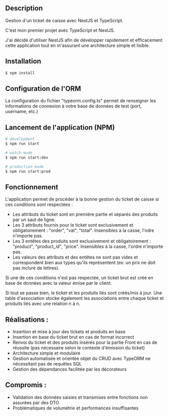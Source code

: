 ## Description

Gestion d'un ticket de caisse avec NestJS et TypeScript.

C'est mon premier projet avec TypeScript et NestJS. 

J'ai décidé d'utiliser NestJS afin de développer rapidement et efficacement cette application tout en m'assurant une architecture simple et lisible.

## Installation

```bash
$ npm install
```
## Configuration de l'ORM

La configuration du fichier "typeorm.config.ts" permet de renseigner les informations de connexion à votre base de données de test (port, username, etc.)

## Lancement de l'application (NPM)

```bash
# development
$ npm run start

# watch mode
$ npm run start:dev

# production mode
$ npm run start:prod
```
## Fonctionnement

L'application permet de procéder à la bonne gestion du ticket de caisse si ces conditions sont respectées : 
 - Les attributs du ticket sont en première partie et séparés des produits par un saut de ligne.
 - Les 3 attributs fournis pour le ticket sont exclusivement et obligatoirement : "order", "vat", "total". Insensibles à la casse, l'odre n'importe pas.
 - Les 3 entêtes des produits sont exclusivement et obligatoirement : "product", "product_id", "price". Insensibles à la casse, l'ordre n'importe pas.
 - Les valeurs des attributs et des entêtes ne sont pas vides et correspondent bien aux types qu'ils représentent (ex: un prix ne doit pas inclure de lettres).

Si une de ces conditions n'est pas respectée, un ticket brut est créé en base de données avec la valeur émise par le client. 

Si tout se passe bien, le ticket et les produits liés sont créés/mis à jour. Une table d'association stocke également les associations entre chaque ticket et produits liés avec une relation n à n.

## Réalisations :
 - Insertion et mise à jour des tickets et produits en base
 - Insertion en base du ticket brut en cas de format incorrect
 - Renvoi du ticket et des produits insérés pour la partie Front en cas de réussite (pas nécessaire selon le contexte d'émission du ticket)
 - Architecture simple et modulaire
 - Gestion automatisée et orientée objet du CRUD avec TypeORM ne nécessitant pas de requêtes SQL
 - Gestion des dépendances facilitée par les décorateurs

## Compromis :
 - Validation des données saisies et transmises entre fonctions non assurées par des DTO
 - Problématiques de volumétrie et performances insuffisantes

